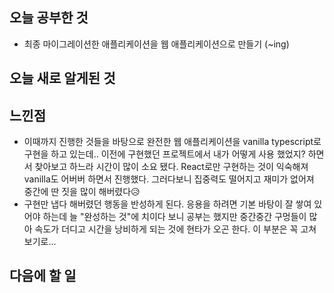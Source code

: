 ## 오늘 공부한 것

- 최종 마이그레이션한 애플리케이션을 웹 애플리케이션으로 만들기 (~ing)

## 오늘 새로 알게된 것

## 느낀점

- 이때까지 진행한 것들을 바탕으로 완전한 웹 애플리케이션을 vanilla typescript로 구현을 하고 있는데.. 이전에 구현했던 프로젝트에서 내가 어떻게 사용 했었지? 하면서 찾아보고 하느라 시간이 많이 소요 됐다. React로만 구현하는 것이 익숙해져 vanilla도 어버버 하면서 진행했다. 그러다보니 집중력도 떨어지고 재미가 없어져 중간에 딴 짓을 많이 해버렸다😥
- 구현만 냅다 해버렸던 행동을 반성하게 된다. 응용을 하려면 기본 바탕이 잘 쌓여 있어야 하는데 늘 "완성하는 것"에 치이다 보니 공부는 했지만 중간중간 구멍들이 많아 속도가 더디고 시간을 낭비하게 되는 것에 현타가 오곤 한다. 이 부분은 꼭 고쳐보기로...

## 다음에 할 일

